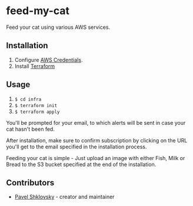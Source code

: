 # feed-my-cat

Feed your cat using various AWS services.

## Installation

1. Configure [AWS Credentials](https://docs.aws.amazon.com/sdk-for-java/v1/developer-guide/setup-credentials.html).
2. Install [Terraform](https://learn.hashicorp.com/terraform/getting-started/install.html)


## Usage

1. `$ cd infra`
2. `$ terraform init`
3. `$ terraform apply`

You'll be prompted for your email, to which alerts will be sent in case  your cat hasn't been fed.

After installation, make sure to confirm subscription by clicking on the URL you'll get to the email specified in the installation process.

Feeding your cat is simple - Just upload an image with either Fish, Milk or Bread to the S3 bucket specified at the end of the installation.

## Contributors

- [Pavel Shklovsky](https://github.com/pab1it0) - creator and maintainer
